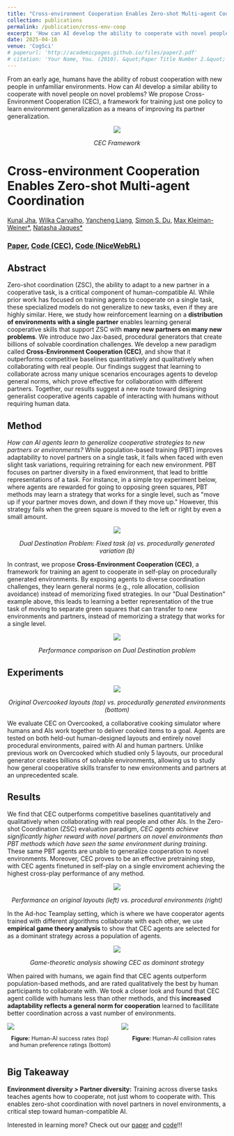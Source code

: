 ```yaml
---
title: "Cross-environment Cooperation Enables Zero-shot Multi-agent Coordination"
collection: publications
permalink: /publication/cross-env-coop
excerpt: 'How can AI develop the ability to cooperate with novel people on novel problems? We show AI learning to cooperate in "self-play" with one partner on many environments helps agents meta-learn to cooperate with humans and other AI on problems they have never seen before.'
date: 2025-04-16
venue: 'CogSci'
# paperurl: 'http://academicpages.github.io/files/paper2.pdf'
# citation: 'Your Name, You. (2010). &quot;Paper Title Number 2.&quot; <i>Journal 1</i>. 1(2).'
---
```


From an early age, humans have the ability of robust cooperation with new people in unfamiliar environments. How can AI develop a similar ability to cooperate with novel people on novel problems? We propose Cross-Environment Cooperation (CEC), a framework for training just one policy to learn environment generalization as a means of improving its partner generalization.

<div style="text-align:center">
  <img src="/images/cecImages/intro_fig.png">
  <p><em>CEC Framework</em></p>
</div>

# Cross-environment Cooperation Enables Zero-shot Multi-agent Coordination

[Kunal Jha](https://kjha02.github.io/), [Wilka Carvalho](https://cogscikid.com/), [Yancheng Liang](http://liangyancheng.com/), [Simon S. Du](https://simonshaoleidu.com/), [Max Kleiman-Weiner*](http://faculty.washington.edu/maxkw/), [Natasha Jaques*](https://natashajaques.ai)


### [Paper](https://google.com/), [Code (CEC)](https://github.com/KJha02/crossEnvCooperation), [Code (NiceWebRL)](https://github.com/wcarvalho/nicewebrl)

## Abstract

Zero-shot coordination (ZSC), the ability to adapt to a new partner in a cooperative task, is a critical component of human-compatible AI. While prior work has focused on training agents to cooperate on a single task, these specialized models do not generalize to new tasks, even if they are highly similar. Here, we study how reinforcement learning on a **distribution of environments with a single partner** enables learning general cooperative skills that support ZSC with **many new partners on many new problems**. We introduce *two* Jax-based, procedural generators that create billions of solvable coordination challenges. We develop a new paradigm called **Cross-Environment Cooperation (CEC)**, and show that it outperforms competitive baselines quantitatively and qualitatively when collaborating with real people. Our findings suggest that learning to collaborate across many unique scenarios encourages agents to develop general norms, which prove effective for collaboration with different partners. Together, our results suggest a new route toward designing generalist cooperative agents capable of interacting with humans without requiring human data.


## Method

*How can AI agents learn to generalize cooperative strategies to new partners or environments?* While population-based training (PBT) improves adaptability to novel partners on a single task, it fails when faced with even slight task variations, requiring retraining for each new environment. PBT focuses on partner diversity in a fixed environment, that lead to brittle representations of a task. For instance, in a simple toy experiment below, where agents are rewarded for going to opposing green squares, PBT methods may learn a strategy that works for a single level, such as "move up if your partner moves down, and down if they move up." However, this strategy fails when the green square is moved to the left or right by even a small amount.

<div style="text-align:center">
  <img src="/images/cecImages/toy_env_overview.png">
  <p><em>Dual Destination Problem: Fixed task (a) vs. procedurally generated variation (b)</em></p>
</div>

In contrast, we propose **Cross-Environment Cooperation (CEC)**, a framework for training an agent to cooperate in self-play on procedurally generated environments. By exposing agents to diverse coordination challenges, they learn general norms (e.g., role allocation, collision avoidance) instead of memorizing fixed strategies. In our "Dual Destination" example above, this leads to learning a better representation of the true task of moving to separate green squares that can transfer to new environments and partners, instead of memorizing a strategy that works for a single level.

<div style="text-align:center">
  <img src="/images/cecImages/bar_plot_toy.png">
  <p><em>Performance comparison on Dual Destination problem</em></p>
</div>

## Experiments

<div style="text-align:center">
  <img src="/images/cecImages/ogToProcOvercooked.png">
  <p><em>Original Overcooked layouts (top) vs. procedurally generated environments (bottom)</em></p>
</div>

We evaluate CEC on Overcooked, a collaborative cooking simulator where humans and AIs work together to deliver cooked items to a goal. Agents are tested on both held-out human-designed layouts and entirely novel procedural environments, paired with AI and human partners. Unlike previous work on Overcooked which studied only 5 layouts, our procedural generator creates billions of solvable environments, allowing us to study how general cooperative skills transfer to new environments and partners at an unprecedented scale.

## Results

We find that CEC outperforms competitive baselines quantitatively and qualitatively when collaborating with real people and other AIs. In the Zero-shot Coordination (ZSC) evaluation paradigm, *CEC agents achieve significantly higher reward with novel partners on novel environments than PBT methods which have seen the same environment during training.* These same PBT agents are unable to generalize cooperation to novel environments. Moreover, CEC proves to be an effective pretraining step, with CEC agents finetuned in self-play on a single enviroment achieving the highest cross-play performance of any method.

<div style="text-align:center">
  <img src="/images/cecImages/partner_env_diverse.png">
  <p><em>Performance on original layouts (left) vs. procedural environments (right)</em></p>
</div>

In the Ad-hoc Teamplay setting, which is where we have cooperator agents trained with different algorithms collaborate with each other, we use **empirical game theory analysis** to show that CEC agents are selected for as a dominant strategy across a population of agents. 

<div style="text-align:center">
  <img src="/images/cecImages/stackedEvo.png">
  <p><em>Game-theoretic analysis showing CEC as dominant strategy</em></p>
</div>

When paired with humans, we again find that CEC agents outperform population-based methods, and are rated qualitatively the best by human participants to collaborate with. We took a closer look and found that CEC agent collide with humans less than other methods, and this **increased adaptability reflects a general norm for cooperation** learned to facillitate better coordination across a vast number of environments.

<div style="display: flex; flex-direction: row; justify-content: space-between; margin-bottom: 20px;">
  <div style="flex: 1; margin-right: 10px;">
    <img src="/images/cecImages/combined_metrics_avg.png">
    <p style="text-align: center; font-size: 0.9em;"><strong>Figure:</strong> Human-AI success rates (top) and human preference ratings (bottom)</p>
  </div>
  <div style="flex: 1; margin-left: 10px;">
    <img src="/images/cecImages/hAI_collision_avg.png">
    <p style="text-align: center; font-size: 0.9em;"><strong>Figure:</strong> Human-AI collision rates</p>
  </div>
</div>

## Big Takeaway

**Environment diversity > Partner diversity:** Training across diverse tasks teaches agents how to cooperate, not just whom to cooperate with. This enables zero-shot coordination with novel partners in novel environments, a critical step toward human-compatible AI.

Interested in learning more? Check out our [paper](https://google.com/) and [code](https://github.com/KJha02/crossEnvCooperation)!!!